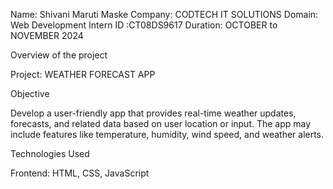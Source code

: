 Name: Shivani Maruti Maske 
Company: CODTECH IT SOLUTIONS 
Domain: Web Development 
Intern ID :CT08DS9617 
Duration: OCTOBER to NOVEMBER 2024

Overview of the project

Project: WEATHER FORECAST APP

Objective

Develop a user-friendly app that provides real-time weather updates, forecasts, and related data based on user location or input.
The app may include features like temperature, humidity, wind speed, and weather alerts.

Technologies Used

Frontend: HTML, CSS, JavaScript
